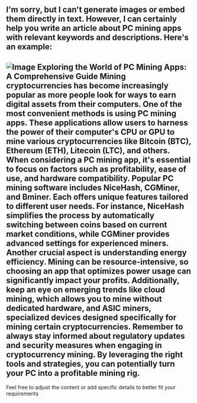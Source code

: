 I'm sorry, but I can't generate images or embed them directly in text. However, I can certainly help you write an article about PC mining apps with relevant keywords and descriptions. Here's an example:
---

![Image](https://github.com/user-attachments/assets/d7419ec9-dc67-403f-bf28-8faea5f1f74f)
**Exploring the World of PC Mining Apps: A Comprehensive Guide**
Mining cryptocurrencies has become increasingly popular as more people look for ways to earn digital assets from their computers. One of the most convenient methods is using PC mining apps. These applications allow users to harness the power of their computer's CPU or GPU to mine various cryptocurrencies like Bitcoin (BTC), Ethereum (ETH), Litecoin (LTC), and others.
When considering a PC mining app, it's essential to focus on factors such as profitability, ease of use, and hardware compatibility. Popular PC mining software includes NiceHash, CGMiner, and Bminer. Each offers unique features tailored to different user needs. For instance, NiceHash simplifies the process by automatically switching between coins based on current market conditions, while CGMiner provides advanced settings for experienced miners.
Another crucial aspect is understanding energy efficiency. Mining can be resource-intensive, so choosing an app that optimizes power usage can significantly impact your profits. Additionally, keep an eye on emerging trends like cloud mining, which allows you to mine without dedicated hardware, and ASIC miners, specialized devices designed specifically for mining certain cryptocurrencies.
Remember to always stay informed about regulatory updates and security measures when engaging in cryptocurrency mining. By leveraging the right tools and strategies, you can potentially turn your PC into a profitable mining rig.
---
Feel free to adjust the content or add specific details to better fit your requirements
